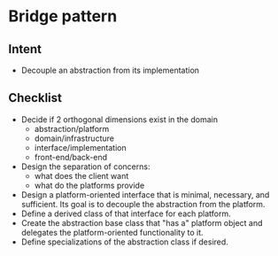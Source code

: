 # Bridge pattern

## Intent

- Decouple an abstraction from its implementation

## Checklist

- Decide if 2 orthogonal dimensions exist in the domain
    * abstraction/platform
    * domain/infrastructure
    * interface/implementation
    * front-end/back-end
- Design the separation of concerns:
    * what does the client want
    * what do the platforms provide
- Design a platform-oriented interface that is minimal, necessary, and sufficient. Its goal is to decouple the abstraction from the platform.
- Define a derived class of that interface for each platform.
- Create the abstraction base class that "has a" platform object and delegates the platform-oriented functionality to it.
- Define specializations of the abstraction class if desired.
